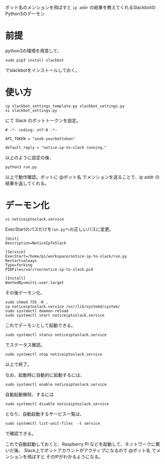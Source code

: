 ボット名のメンションを飛ばすと `ip addr` の結果を教えてくれるSlackbotのPython3のデーモン

# 前提

python3の環境を用意して、

```
sudo pip3 install slackbot
```

でslackbotをインストールしておく。

# 使い方

```
cp slackbot_settings_template.py slackbot_settings.py
vi slackbot_settings.py
```

にて Slack のボットトークンを設定。

```
# -*- coding: utf-8 -*-

API_TOKEN = "xoxb-yourbottoken"

default_reply = "notice-ip-to-slack running."
```

以上のように設定の後、

```
python3 run.py
```

以上で動作確認。ボットに @ボット名 でメンションを送ることで、ip addr の結果を返してくれる。

# デーモン化

```
vi noticeiptoslack.service
```

ExecStartのパスだけを`run.py`への正しいパスに変更。

```
[Unit]
Description=NoticeIpToSlack

[Service]
ExecStart=/home/pi/workspace/notice-ip-to-slack/run.py
Restart=always
Type=forking
PIDFile=/var/run/notice-ip-to-slack.pid

[Install]
WantedBy=multi-user.target
```

その後デーモン化、

```
sudo chmod 755 -R .
cp noticeiptoslack.service /usr/lib/systemd/system/
sudo systemctl daemon-reload
sudo systemctl start noticeiptoslack.service
```

これでデーモンとして起動できる。

```
sudo systemctl status noticeiptoslack.service
```

でステータス確認。

```
sudo systemctl stop noticeiptoslack.service
```

以上で終了。


なお、起動時に自動的に起動するには、

```
sudo systemctl enable noticeiptoslack.service
```

自動起動解除、するには


```
sudo systemctl disable noticeiptoslack.service
```

となり、自動起動するサービス一覧は、

```
sudo systemctl list-unit-files  -t service
```

で確認できる。

これで自動起動しておくと、Raspberry PI などを起動して、ネットワークに繋いだ後、
Slack上でボットアカウントがアクティブになるので @ボット名 でメンションを飛ばすと
そのIPがわかるようになる。


